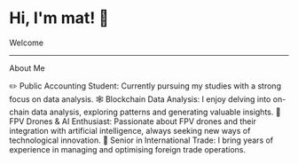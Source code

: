# Hi, I'm mat! 👋

Welcome

---
About Me

✏️ Public Accounting Student: Currently pursuing my studies with a strong focus on data analysis.
🕸️ Blockchain Data Analysis: I enjoy delving into on-chain data analysis, exploring patterns and generating valuable insights.
🚁 FPV Drones & AI Enthusiast: Passionate about FPV drones and their integration with artificial intelligence, always seeking new ways of technological innovation.
💼 Senior in International Trade: I bring years of experience in managing and optimising foreign trade operations.
